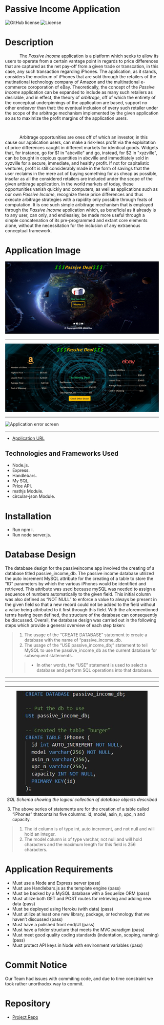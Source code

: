 # Passive Income Application
![GitHub license](https://img.shields.io/badge/Made%20by-%40Eng.JordanNaei-orange)
![License](https://img.shields.io/badge/License-ISC-blue.svg "License Badge")

# Description
   <p>
    &nbsp; &nbsp; &nbsp; &nbsp; &nbsp; &nbsp; The <em>Passive Income</em> application is a platform which seeks to allow its users to operate from a certain vantage point in regards to price differences that are captured as the net pay-off from a given trade or transcation, in this case, any such transaction regarding iPhones. The application, as it stands, considers the modicum of iPhones that are sold through the retailers of the mutinational technology company of Amazon and the multinational e-commerce coroporation of eBay.   Theoretically, the concept of the <em>Passive Income</em> application can be expanded to include as many such retailers as desirable, and in effect, the theory of <i>arbitrage</i>, off of which the entirety of the conceptual underpinnings of the application are based, support no other endeavor than that: the eventual inclusion of every such retailer under the scope of the arbitrage mechanism implemented by the given application so as to maximize the profit margins of the application users. 
    </p>
    <br>
    <p>
   &nbsp; &nbsp; &nbsp;  &nbsp; &nbsp; &nbsp; Arbitrage opportunities are ones off of which an investor, in this cause our application users, can make a risk-less profit via the exploitation of price differences caught in different markets for identical goods. Widgets that, for instance, go for $1 in "abcville" and go, instead, for $2 in "xyzville", can be bought in copious quantities in abcville and immedtiately sold in xyzville for a secure, immediate, and healthy profit. If not for capitalistic ventures, profit is still considerably made in the form of savings that the user reclaims in the mere act of buying something for as cheap as possible, insofar as all the considered retailers are included under the scope of the given artbirage application. In the world markets of today, these opportunities vanish quickly and computers, as well as applications such as our own <em>Passive Income</em>, recognize these price differences and thus execute arbitrage strategies with a rapidity only possible through feats of computation. It is one such simple aribitrage mechanism that is employed through the <em>Passive Income</em> application which, as beneficial as it already is to any user, can only, and endlessley, be made more useful through a simple concatenation of its pre-programmed and extant core elements alone, without the necessitation for the inclusion of any extraenous conceptual framework. 
    </p>

# Application Image
![Application main screen](https://github.com/JordanNaei/passiveIncome/blob/master/public/img/app1.PNG?raw=true)
<hr>

![Application Result Page](https://github.com/JordanNaei/passiveIncome/blob/master/public/img/app2.PNG?raw=true)

<hr>

![Application error screen](https://github.com/JordanNaei/passiveIncome/blob/master/public/img/app3.PNG?raw=true)

<hr>

- [Application URL](https://still-island-50748.herokuapp.com/)

## Technologies and Frameworks Used
- Node.js.
- Express.
- Handlebars.
- My SQL.
- Price API.
- mathjs Module.
- circular-json Module.

# Installation
- Run npm i.
- Run node server.js.

# Database Design
The database design for the passiveincome app involved the creating of a database titled passive_income_db. The passive income database utilized the auto increment MySQL attribute for the creating of a table to store the “ID” parameters by which the various iPhones would be identified and retrieved. This attribute was used because mySQL was needed to assign a sequence of numbers automatically to the given field. This initial column was also defined as “NOT NULL” to enforce a value to always be present in the given field so that a new record could not be added to the field without a value being attributed to it first through this field. 
With the aforementioned terms having been defined, the structure of the database can consequently be discussed. Overall, the database design was carried out in the following steps which provide a general overview of each step taken:
> 1)	The usage of the “CREATE DATABASE” statement to create a database with the name of “passive_income_db.
> 2)	The usage of the “USE passive_income_db;” statement to tell MySQL to use the passive_income_db as the current database for subsequent statements. 
>>- In other words, the “USE” statement is used to select a database and perform SQL operations into that database. 

<hr>
<hr>
<hr>

<p align="center">
  <img src="https://github.com/razaqabdul8/testdeletelater/blob/main/database%20pic.JPG?raw=true"/>
  <br>
  <em>SQL Schema showing the logical collection of database objects described</em>
</p>

3)	The above series of statements are for the creation of a table called “iPhones” thatcontains five columns: id, model, asin_n, upc_n and capacity. 
> 1)	The id column is of type int, auto increment, and not null and will hold an integer. 
> 2)	The model column is of type varchar, not null and will hold characters and the maximum length for this field is 256 characters. 

# Application Requirements

* Must use a Node and Express server (pass)
* Must use Handlebars.js as the template engine (pass)
* Must be backed by a MySQL database with a Sequelize ORM (pass)
* Must utilize both GET and POST routes for retrieving and adding new data (pass)
* Must be deployed using Heroku (with data) (pass)
* Must utilize at least one new library, package, or technology that we haven’t discussed (pass)
* Must have a polished front end/UI (pass)
* Must have a folder structure that meets the MVC paradigm (pass)
* Must meet good quality coding standards (indentation, scoping, naming) (pass)
* Must protect API keys in Node with environment variables (pass)

# Commit Notice
Our Team had issues with commiting code, and due to time constraint we took rather unorthodox way to commit.

# Repository

- [Project Repo](https://github.com/JordanNaei/passiveIncome)

